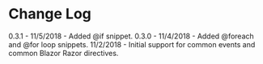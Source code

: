 # Change Log
0.3.1 - 11/5/2018 - Added @if snippet.
0.3.0 - 11/4/2018 - Added @foreach and @for loop snippets.
11/2/2018 - Initial support for common events and common Blazor Razor directives.